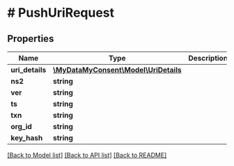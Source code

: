 # # PushUriRequest

## Properties

Name | Type | Description | Notes
------------ | ------------- | ------------- | -------------
**uri_details** | [**\MyDataMyConsent\Model\UriDetails**](UriDetails.md) |  |
**ns2** | **string** |  | [optional]
**ver** | **string** |  | [optional]
**ts** | **string** |  | [optional]
**txn** | **string** |  | [optional]
**org_id** | **string** |  | [optional]
**key_hash** | **string** |  | [optional]

[[Back to Model list]](../../README.md#models) [[Back to API list]](../../README.md#endpoints) [[Back to README]](../../README.md)
